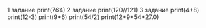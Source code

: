 1 задание
print(7*6*4)
2 задание
print(120//121)
3 задание
print(4+8)
print(12-3)
print(9*6)
print(54/2)
print(12+9+54+27.0)
